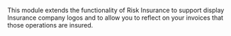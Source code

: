 This module extends the functionality of Risk Insurance to support display Insurance company logos and to allow you to reflect on your invoices that those operations are insured.
